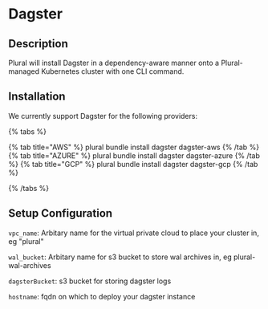 
# Dagster

## Description

Plural will install Dagster in a dependency-aware manner onto a Plural-managed Kubernetes cluster with one CLI command.

## Installation

We currently support Dagster for the following providers:

{% tabs %}

{% tab title="AWS" %}
plural bundle install dagster dagster-aws
{% /tab %}
{% tab title="AZURE" %}
plural bundle install dagster dagster-azure
{% /tab %}
{% tab title="GCP" %}
plural bundle install dagster dagster-gcp
{% /tab %}

{% /tabs %}

## Setup Configuration

`vpc_name`: Arbitary name for the virtual private cloud to place your cluster in, eg "plural"



`wal_bucket`: Arbitary name for s3 bucket to store wal archives in, eg plural-wal-archives

`dagsterBucket`: s3 bucket for storing dagster logs

`hostname`: fqdn on which to deploy your dagster instance


